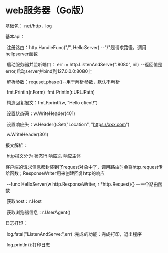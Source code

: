 # web服务器（Go版）

基础包： net/http，log

基本api：

​	注册路由：http.HandleFunc("/", HelloServer) --"/"是请求路径，调用hellpserver函数

​	启动服务器并监听端口： err := http.ListenAndServe(":8080", nil)  --返回值是error,启动server并bind到127.0.0.0:8080上

​	解析参数：requset.phase()--用于解析参数，默认不解析

​					  fmt.Println(r.Form)
​					  fmt.Println(r.URL.Path)

​	构造回复报文：fmt.Fprintf(w, "Hello client!") 

​	设置状态码：w.WriteHeader(401) 

​	设置响应头：w.Header().Set("Location", "https://xxx.com")   

​							w.WriteHeader(301)

报文解析：

​	http报文分为 状态行 响应头 响应主体

​	客户端的请求信息都封装到了request对象中了，调用路由时会将http.request传给函数；ResponseWriter用来创建回复http的响应

​		--func HelloServer(w http.ResponseWriter, r *http.Request){} --一个路由函数

​	获取host：r.Host

​	获取浏览器信息：r.UserAgent()

日志打印：

​	log.fatal("ListenAndServe:",err) :完成的功能：完成打印，退出程序

​	log.println():打印日志